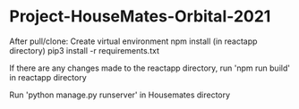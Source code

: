 # Project-HouseMates-Orbital-2021

After pull/clone:
Create virtual environment
npm install (in reactapp directory)
pip3 install -r requirements.txt

If there are any changes made to the reactapp directory, run 'npm run build' in reactapp directory

Run 'python manage.py runserver' in Housemates directory
